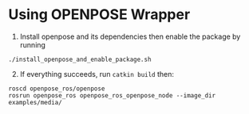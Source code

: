 # Using OPENPOSE Wrapper
1. Install openpose and its dependencies then enable the package by running
````
./install_openpose_and_enable_package.sh
````
2. If everything succeeds, run `catkin build` then:
````
roscd openpose_ros/openpose
rosrun openpose_ros openpose_ros_openpose_node --image_dir examples/media/
````